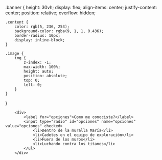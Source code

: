 .banner {
    height: 30vh;
    display: flex;
    align-items: center;
    justify-content: center;
    position: relative;
    overflow: hidden;

    .content {
        color: rgb(5, 236, 253);
        background-color: rgba(9, 1, 1, 0.436);
        border-radius: 10px;
        display: inline-block;
    }

    .image {
        img {
            z-index: -1;
            max-width: 100%;
            height: auto;
            position: absolute;
            top: 0;
            left: 0;
        }
    }
}



        <div>
            <label for="opciones">Como me conociste?</label>
            <input type="radio" id="opciones" name="opciones" value="opciones" checked>
                <li>Dentro de la muralla María</li>
                <li>Cadetes en el equipo de exploración</li>
                <li>Fuera de los muros</li>
                <li>Luchando contra los titanes</li>
            </ul>
        </div>






